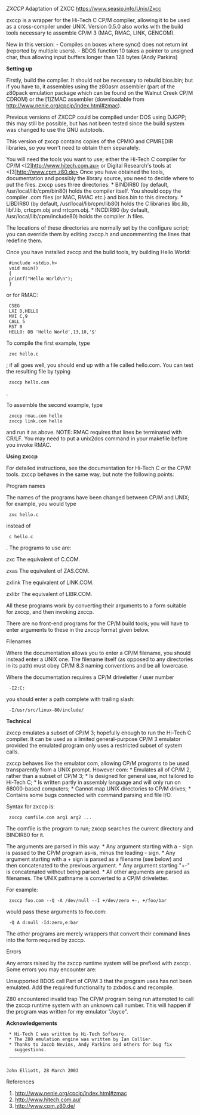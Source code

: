 
*ZXCCP* Adaptation of ZXCC https://www.seasip.info/Unix/Zxcc

   zxccp is a wrapper for the Hi-Tech C CP/M compiler, allowing it to be
   used as a cross-compiler under UNIX. Version 0.5.0 also works with the
   build tools necessary to assemble CP/M 3 (MAC, RMAC, LINK, GENCOM).

   New in this version:
     - Compiles on boxes where sync() does not return int (reported by
       multiple users).
     - BDOS function 10 takes a pointer to unsigned char, thus allowing
       input buffers longer than 128 bytes (Andy Parkins)

**Setting up**

   Firstly, build the compiler. It should not be necessary to rebuild
   bios.bin; but if you have to, it assembles using the z80asm assembler
   (part of the z80pack emulation package which can be found on the Walnut
   Creek CP/M CDROM) or the [1]ZMAC assembler (downloadable from
   <http://www.nenie.org/cpcip/index.html#zmac>).

   Previous versions of ZXCCP could be compiled under DOS using DJGPP; this
   may still be possible, but has not been tested since the build system
   was changed to use the GNU autotools.

   This version of zxccp contains copies of the CPMIO and CPMREDIR
   libraries, so you won't need to obtain them separately.

   You will need the tools you want to use; either the Hi-Tech C compiler
   for CP/M <[2]http://www.hitech.com.au> or Digital Research's tools at
   <[3]http://www.cpm.z80.de> Once you have obtained the tools,
   documentation and possibly the library source, you need to decide where
   to put the files. zxccp uses three directories:
     * BINDIR80 (by default, /usr/local/lib/cpm/bin80) holds the compiler
       itself. You should copy the compiler .com files (or MAC, RMAC etc.)
       and bios.bin to this directory.
     * LIBDIR80 (by default, /usr/local/lib/cpm/lib80) holds the C
       libraries libc.lib, libf.lib, crtcpm.obj and rrtcpm.obj.
     * INCDIR80 (by default, /usr/local/lib/cpm/include80) holds the
       compiler .h files.

   The locations of these directories are normally set by the configure
   script; you can override them by editing zxccp.h and uncommenting the
   lines that redefine them.

   Once you have installed zxccp and the build tools, try building Hello
   World:

     #include <stdio.h>
     void main()
     {
     printf("Hello World\n");
     }

   or for RMAC:

     CSEG
     LXI D,HELLO
     MVI C,9
     CALL 5
     RST 0
     HELLO: DB 'Hello World',13,10,'$'

   To compile the first example, type

     zxc hello.c

   ; if all goes well, you should end up with a file called hello.com. You
   can test the resulting file by typing

     zxccp hello.com

   .

   To assemble the second example, type

     zxccp rmac.com hello
     zxccp link.com hello

   and run it as above. NOTE: RMAC requires that lines be terminated with
   CR/LF. You may need to put a unix2dos command in your makefile before
   you invoke RMAC.

**Using zxccp**

   For detailed instructions, see the documentation for Hi-Tech C or the
   CP/M tools. zxccp behaves in the same way, but note the following
   points:

  Program names

   The names of the programs have been changed between CP/M and UNIX; for
   example, you would type

     zxc hello.c

   instead of

     c hello.c

   . The programs to use are:

   zxc
          The equivalent of C.COM.

   zxas
          The equivalent of ZAS.COM.

   zxlink
          The equivalent of LINK.COM.

   zxlibr
          The equivalent of LIBR.COM.

   All these programs work by converting their arguments to a form
   suitable for zxccp, and then invoking zxccp.

   There are no front-end programs for the CP/M build tools; you will have
   to enter arguments to these in the zxccp format given below.

  Filenames

   Where the documentation allows you to enter a CP/M filename, you should
   instead enter a UNIX one. The filename itself (as opposed to any
   directories in its path) must obey CP/M 8.3 naming conventions and be
   all lowercase.

   Where the documentation requires a CP/M driveletter / user number

     -I2:C:

   you should enter a path complete with trailing slash:

     -I/usr/src/linux-80/include/

**Technical**

   zxccp emulates a subset of CP/M 3; hopefully enough to run the Hi-Tech C
   compiler. It can be used as a limited general-purpose CP/M 3 emulator
   provided the emulated program only uses a restricted subset of system
   calls.

   zxccp behaves like the emulator com, allowing CP/M programs to be used
   transparently from a UNIX prompt. However com:
     * Emulates all of CP/M 2, rather than a subset of CP/M 3;
     * Is designed for general use, not tailored to Hi-Tech C;
     * Is written partly in assembly language and will only run on
       68000-based computers;
     * Cannot map UNIX directories to CP/M drives;
     * Contains some bugs connected with command parsing and file I/O.

   Syntax for zxccp is:

     zxccp comfile.com arg1 arg2 ...

   The comfile is the program to run; zxccp searches the current directory
   and BINDIR80 for it.

   The arguments are parsed in this way:
     * Any argument starting with a - sign is passed to the CP/M program
       as-is, minus the leading - sign.
     * Any argument starting with a + sign is parsed as a filename (see
       below) and then concatenated to the previous argument.
     * Any argument starting "+-" is concatenated without being parsed.
     * All other arguments are parsed as filenames. The UNIX pathname is
       converted to a CP/M driveletter.

   For example:

     zxccp foo.com --Q -A /dev/null --I +/dev/zero +-, +/foo/bar

   would pass these arguments to foo.com:

     -Q A d:null -Id:zero,e:bar

   The other programs are merely wrappers that convert their command lines
   into the form required by zxccp.

Errors

   Any errors raised by the zxccp runtime system will be prefixed with
   zxccp:. Some errors you may encounter are:

   Unsupported BDOS call
          Part of CP/M 3 that the program uses has not been emulated. Add
          the required functionality to zxbdos.c and recompile.

   Z80 encountered invalid trap
          The CP/M program being run attempted to call the zxccp runtime
          system with an unknown call number. This will happen if the
          program was written for my emulator "Joyce".

**Acknowledgements**

     * Hi-Tech C was written by Hi-Tech Software.
     * The Z80 emulation engine was written by Ian Collier.
     * Thanks to Jacob Nevins, Andy Parkins and others for bug fix
       suggestions.
     __________________________________________________________________


    John Elliott, 28 March 2003

References

   1. http://www.nenie.org/cpcip/index.html#zmac
   2. http://www.hitech.com.au/
   3. http://www.cpm.z80.de/
